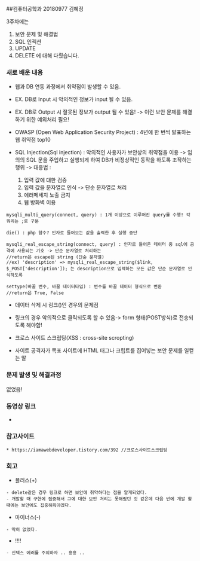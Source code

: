 ##컴퓨터공학과 20180977 김혜정

3주차에는 
1. 보안 문제 및 해결법
2. SQL 인젝션
3. UPDATE 
4. DELETE
에 대해 다뤘습니다.

### 새로 배운 내용
- 웹과 DB 연동 과정에서 취약점이 발생할 수 있음.
* EX. DB로 Input 시 악의적인 정보가 input 될 수 있음.
* EX. DB로 Output 시 잘못된 정보가 output 될 수 있음!
-> 이런 보안 문제를 해결하기 위한 예외처리 필요!  

* OWASP (Open Web Application Security Project) : 4년에 한 번씩 발표하는 웹 취약점 top10
* SQL Injection(Sql injection) : 악의적인 사용자가 보안상의 취약점을 이용 -> 임의의 SQL 문을 주입하고 실행되게 하여 DB가 비정상적인 동작을 하도록 조작하는 행위
-> 대응법 : 
  1. 입력 값에 대한 검증
  2. 입력 값을 문자열로 인식 -> 단순 문자열로 처리
  3. 에러메세지 노출 금지
  4. 웹 방화벽 이용
  
```
mysqli_multi_query(connect, query) : 1개 이상으로 이루어진 query를 수행! 각 쿼리는 ;로 구분

die() : php 함수? 인자로 들어오는 값을 출력한 후 실행 중단

mysqli_real_escape_string(connect, query) : 인자로 들어온 데이터 중 sql에 공격에 사용되는 기호 -> 단순 문자열로 처리하는 
//return은 escape된 string (단순 문자열)
//ex) 'description' => mysqli_real_escape_string($link, $_POST['description']); 는 description으로 입력하는 모든 값은 단순 문자열로 인식하도록

settype(바꿀 변수, 바꿀 데이터타입) : 변수를 바꿀 데이터 형식으로 변환
//return은 True, False
```

- 데이터 삭제 시 링크(<a></a>)인 경우의 문제점 
* 링크의 경우 악의적으로 클릭되도록 할 수 있음-> form 형태(POST방식)로 전송되도록 해야함! 

- 크로스 사이트 스크립팅(XSS : cross-site scropting)
* 사이트 공격자가 목표 사이트에 HTML 태그나 크립트를 집어넣는 보안 문제를 일컫는 말

### 문제 발생 및 해결과정
없었음!

### 동영상 링크
- 

### 참고사이트
```
* https://iamawebdeveloper.tistory.com/392 //크로스사이트스크립팅
```

### 회고

* 플러스(+)
```
- delete같은 경우 링크로 하면 보안에 취약하다는 점을 알게되었다.
- 개발할 때 구현에 집중해서 그에 대한 보안 처리는 못해줬던 것 같은데 다음 번에 개발 할 때에는 보안에도 집중해줘야겠다.
```

* 마이너스(-)
```
- 딱히 없었다.  
```

* !!!!
```
- 신텍스 에러를 주의하자 .. 홍홍 ..
```
